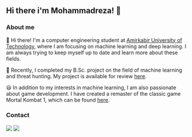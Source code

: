 
## Hi there i'm Mohammadreza! 🙌   


### About me
👀 Hi there! I'm a computer engineering student at [Amirkabir University of Technology](https://aut.ac.ir/en), where I am focusing on machine learning and deep learning. I am always trying to keep myself up to date and learn more about these fields.

🎈 Recently, I completed my B.Sc. project on the field of machine learning and threat hunting. My project is available for review [here](https://github.com/MrezaDorudian/HunterBee).

😃 In addition to my interests in machine learning, I am also passionate about game development. I have created a remaster of the classic game Mortal Kombat 1, which can be found [here](https://github.com/MrezaDorudian/Mortal-Kombat).

<!-- <div>
  <img height="200px" src="https://github-readme-stats.vercel.app/api?username=MrezaDorudian&show_icons=true&theme=dark" />
  <img height="200px" src="https://github-readme-stats.vercel.app/api/top-langs/?username=MrezaDorudian&layout=compact&langs_count=7&theme=dark"/>
</div> -->



### Contact

<a href="mailto:mr.dorudian@gmail.com"><img align="center" src="https://img.shields.io/badge/Gmail-D14836?style=for-the-badge&logo=gmail&logoColor=white" /></a>
<a href="https://www.linkedin.com/in/mohammadreza-doroodian/"><img align="center" src="https://img.shields.io/badge/LinkedIn-0077B5?style=for-the-badge&logo=linkedin&logoColor=white" /></a>
